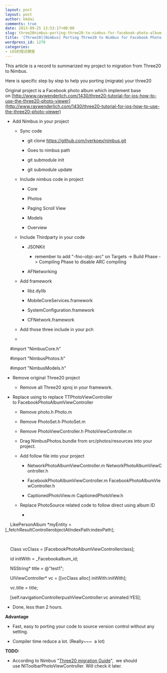 ```yaml
---
layout: post
layout: post
author: kkdai
comments: true
date: 2013-09-25 13:53:17+00:00
slug: three20nimbus-porting-three20-to-nimbus-for-facebook-photo-album
title: '[Three20][Nimbus] Porting Three20 to Nimbus for Facebook Photo Album'
wordpress_id: 1278
categories:
- iOS的程式開發
---
```


This article is a record to summarized my project to migration from Three20 to Nimbus.




Here is specific step by step to help you porting (migrate) your three20 




Original project is a Facebook photo album which implement base on [http://www.raywenderlich.com/1430/three20-tutorial-for-ios-how-to-use-the-three20-photo-viewer](http://www.raywenderlich.com/1430/three20-tutorial-for-ios-how-to-use-the-three20-photo-viewer)






  * Add Nimbus in your project



    * Sync code



      * git clone https://github.com/jverkoey/nimbus.git


      * Goes to nimbus path


      * git submodule init


      * git submodule update



    * Include nimbus code in project



      * Core


      * Photos


      * Paging Scroll View


      * Models


      * Overview



    * Include Thirdparty in your code



      * JSONKit



        * remember to add "-fno-objc-arc" on Targets -> Build Phase -> Compiling Phase to disable ARC compiling



      * AFNetworking



    * Add framework



      * libz.dylib


      * MobileCoreServices.framework


      * SystemConfiguration.framework


      * CFNetwork.framework



    * Add those three include in your pch


    * 


    #import "NimbusCore.h"




    #import "NimbusPhotos.h"




    #import "NimbusModels.h"






  * Remove original Three20 project



    * Remove all Three20 xproj in your framework.



  * Replace using to replace TTPhotoViewController to FacebookPhotoAlbumViewController



    * Remove photo.h Photo.m


    * Remove PhotoSet.h PhotoSet.m


    * Remove PhotoViewController.h PhotoViewController.m


    * Drag NimbusPhotos.bundle from src/photos/resources into your project.


    * Add follow file into your project



      * NetworkPhotoAlbumViewController.m NetworkPhotoAlbumViewController.h


      * FacebookPhotoAlbumViewController.m FacebookPhotoAlbumViewController.h


      * CaptionedPhotoView.m CaptionedPhotoView.h



    * Replace PhotoSource related code to follow direct using album ID



      * 


    LikePersonAlbum *myEntity = [_fetchResultControllerobjectAtIndexPath:indexPath];




 




    Class vcClass = [FacebookPhotoAlbumViewControllerclass];




    id initWith = _Facebookalbum_id;




    NSString* title = @"test1";




    UIViewController* vc = [[vcClass alloc] initWith:initWith];




    vc.title = title;




    [self.navigationControllerpushViewController:vc animated:YES];







  * Done, less than 2 hours.




**Advantage**






  * Fast, easy to porting your code to source version control without any setting.


  * Compiler time reduce a lot. (Really~~~  a lot)




**TODO:**









  * According to Nimbus "[Three20 migration Guide](http://wiki.nimbuskit.info/Three20-Migration-Guide)",  we should use NIToolbarPhotoViewController. Will check it later.



